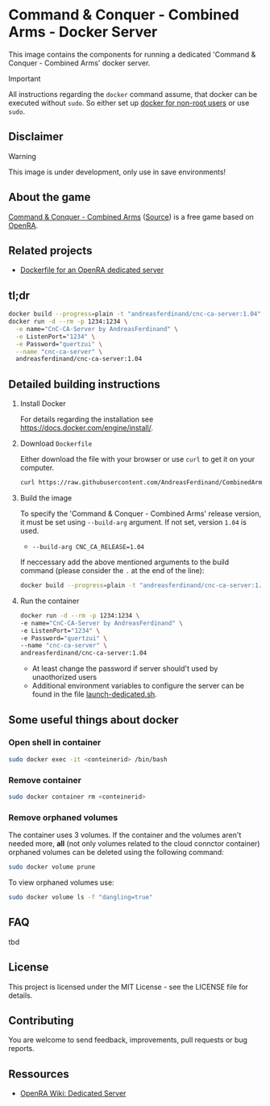 # Command & Conquer - Combined Arms - Docker Server
This image contains the components for running a dedicated 'Command & Conquer - Combined Arms' docker server.

> [!IMPORTANT]  
> All instructions regarding the `docker` command assume, that docker can be executed without `sudo`. So either set up [docker for non-root users](https://docs.docker.com/engine/install/linux-postinstall/#manage-docker-as-a-non-root-user) or use `sudo`.

## Disclaimer
> [!WARNING]  
> This image is under development, only use in save environments!

## About the game
[Command & Conquer - Combined Arms](https://www.moddb.com/mods/command-conquer-combined-arms) ([Source](https://github.com/Inq8/CAmod)) is a free game based on [OpenRA](https://www.openra.net/).

## Related projects
* [Dockerfile for an OpenRA dedicated server](https://github.com/rmoriz/openra-dockerfile)

## tl;dr
```bash
docker build --progress=plain -t "andreasferdinand/cnc-ca-server:1.04" .
docker run -d --rm -p 1234:1234 \
  -e name="CnC-CA-Server by AndreasFerdinand" \
  -e ListenPort="1234" \
  -e Password="quertzui" \
  --name "cnc-ca-server" \
  andreasferdinand/cnc-ca-server:1.04
```

## Detailed building instructions
1. Install Docker

    For details regarding the installation see https://docs.docker.com/engine/install/.

2. Download `Dockerfile`

    Either download the file with your browser or use `curl` to get it on your computer.

    ```bash
    curl https://raw.githubusercontent.com/AndreasFerdinand/CombinedArms-DockerServer/main/Dockerfile -o Dockerfile
    ```

3. Build the image

    To specify the 'Command & Conquer - Combined Arms' release version, it must be set using `--build-arg` argument. If not set, version `1.04` is used.

    * `--build-arg CNC_CA_RELEASE=1.04`

    If neccessary add the above mentioned arguments to the build command (please consider the `.` at the end of the line):

    ```bash
    docker build --progress=plain -t "andreasferdinand/cnc-ca-server:1.04" .
    ```

4. Run the container

    ```bash
    docker run -d --rm -p 1234:1234 \
    -e name="CnC-CA-Server by AndreasFerdinand" \
    -e ListenPort="1234" \
    -e Password="quertzui" \
    --name "cnc-ca-server" \
    andreasferdinand/cnc-ca-server:1.04
    ```

    * At least change the password if server should't used by unaothorized users
    * Additional environment variables to configure the server can be found in the file [launch-dedicated.sh](https://github.com/Inq8/CAmod/blob/master/launch-dedicated.sh).

## Some useful things about docker

### Open shell in container
```bash
sudo docker exec -it <conteinerid> /bin/bash
```

### Remove container
```bash
sudo docker container rm <conteinerid>
```

### Remove orphaned volumes
The container uses 3 volumes. If the container and the volumes aren't needed more, **all** (not only volumes related to the cloud connctor container) orphaned volumes can be deleted using the following command:

```bash
sudo docker volume prune
```

To view orphaned volumes use:

```bash
sudo docker volume ls -f "dangling=true"
```

## FAQ
tbd

## License
This project is licensed under the MIT License - see the LICENSE file for details.

## Contributing
You are welcome to send feedback, improvements, pull requests or bug reports.

## Ressources
* [OpenRA Wiki: Dedicated Server](https://github.com/OpenRA/OpenRA/wiki/Dedicated-Server)